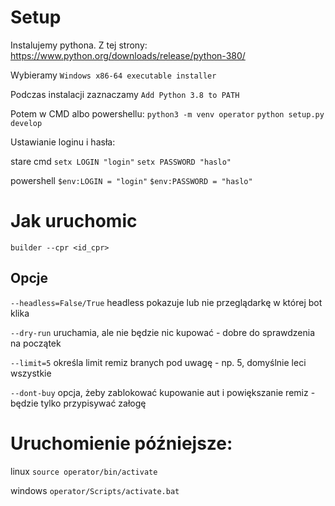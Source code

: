 # Setup
Instalujemy pythona. Z tej strony: https://www.python.org/downloads/release/python-380/

Wybieramy `Windows x86-64 executable installer`

Podczas instalacji zaznaczamy `Add Python 3.8 to PATH`

Potem w CMD albo powershellu:
`python3 -m venv operator`
`python setup.py develop`

Ustawianie loginu i hasła:

stare cmd
`setx LOGIN "login"`
`setx PASSWORD "haslo"`

powershell
`$env:LOGIN = "login"`
`$env:PASSWORD = "haslo"`

# Jak uruchomic
`builder --cpr <id_cpr>`

## Opcje
`--headless=False/True`
headless pokazuje lub nie przeglądarkę w której bot klika

`--dry-run` uruchamia, ale nie będzie nic kupować - dobre do sprawdzenia na początek

`--limit=5` określa limit remiz branych pod uwagę - np. 5, domyślnie leci wszystkie

`--dont-buy` opcja, żeby zablokować kupowanie aut i powiększanie remiz - będzie tylko przypisywać załogę

# Uruchomienie późniejsze:
linux
`source operator/bin/activate`

windows `operator/Scripts/activate.bat`